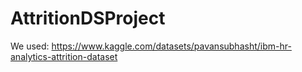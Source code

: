# AttritionDSProject
We used:
https://www.kaggle.com/datasets/pavansubhasht/ibm-hr-analytics-attrition-dataset


